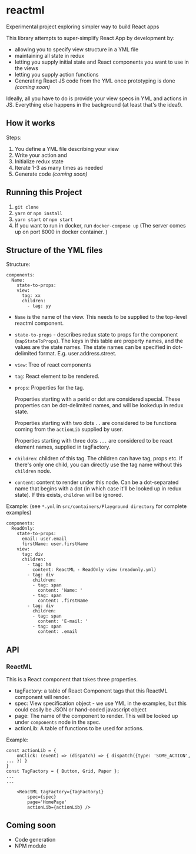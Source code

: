 # reactml
Experimental project exploring simpler way to build React apps

This library attempts to super-simplify React App by development by:

  - allowing you to specify view structure in a YML file
  - maintaining all state in redux
  - letting you supply initial state and React components you want to use in the views
  - letting you supply action functions
  - Generating React JS code from the YML once prototyping is done *(coming soon)*

Ideally, all you have to do is provide your view specs in YML and actions in JS. Everything else happens in the background (at least that's the idea!).

## How it works

Steps:

  1. You define a YML file describing your view
  2. Write your action and
  2. Initialize redux state
  3. Iterate 1-3 as many times as needed
  4. Generate code *(coming soon)*

## Running this Project

  1. `git clone`
  2. `yarn` or `npm install`
  2. `yarn start` or `npm start`
  3. If you want to run in docker, run `docker-compose up` (The server comes
     up on port 8000 in docker container. )

## Structure of the YML files

Structure:

```
components:
  Name:
    state-to-props:
    view:
      tag: xx
      children:
        - tag: yy
```
  - `Name` is the name of the view. This needs to be supplied to the top-level reactml component.

  -  `state-to-props` - describes redux state to props for the component (`mapStateToProps`). The keys in this table are property names, and the values are the state names. The state names can be specified in dot-delimited format. E.g. user.address.street.
  - `view`: Tree of react components
  - `tag`: React element to be rendered.
  -  `props`: Properties for the tag.

      Properties starting with a perid or dot are considered special. These properties can be dot-delimited names, and will be lookedup in redux state.

      Properties starting with two dots `..` are considered to be functions coming from the `actionLib` supplied by user.

      Properties starting with three dots `...` are considered to be react element names, supplied in tagFactory.

  - `children`: children of this tag. The children can have tag, props etc.  If there's only one child, you can directly use the tag name without this `children` node.
  - `content`: content to render under this node. Can be a dot-separated name that begins with a dot (in which case it'll be looked up in redux state). If this exists, `children` will be ignored.

Example:
(see `*.yml` in `src/containers/Playground directory` for complete examples)

```
components:
  ReadOnly:
    state-to-props:
      email: user.email
      firstName: user.firstName
    view:
      tag: div
      children:
        - tag: h4
          content: ReactML - ReadOnly view (readonly.yml)
        - tag: div
          children:
          - tag: span
            content: 'Name: '
          - tag: span
            content: .firstName
        - tag: div
          children:
          - tag: span
            content: 'E-mail: '
          - tag: span
            content: .email

```

## API

### ReactML

This is a React component that takes three properties.

  - tagFactory: a table of React Component tags that this ReactML component will render.
  - spec: View specification object - we use YML in the examples, but this could easily be JSON or hand-coded javascript object
  - page: The name of the component to render. This will be looked up under `components` node in the spec.
  - actionLib: A table of functions to be used for actions.

Example:

```
const actionLib = {
    onClick: (event) => (dispatch) => { dispatch({type: 'SOME_ACTION', ... }) }
}
const TagFactory = { Button, Grid, Paper };
...
...

    <ReactML tagFactory={TagFactory1}
        spec={spec}
        page='HomePage'
        actionLib={actionLib} />
```

## Coming soon

  - Code generation
  - NPM module
